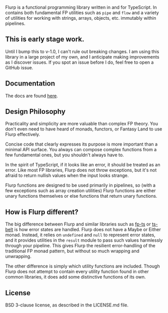 Flurp is a functional programming library written in and for TypeScript. In contains both fundamental FP utilities such as `pipe` and `flow` and a variety of utilities for working with strings, arrays, objects, etc. immutably within pipelines.

## This is early stage work.

Until I bump this to v-1.0, I can't rule out breaking changes. I am using this library in a large project of my own, and I anticipate making improvements as I discover issues. If you spot an issue before I do, feel free to open a GitHub issue.

## Documentation
The docs are found [here](https://harshbarger.github.io/flurp/).

## Design Philosophy
Practicality and simplicity are more valuable than complex FP theory. You don't even need to have heard of monads, functors, or Fantasy Land to use Flurp effectively.

Concise code that clearly expresses its purpose is more important than a minimal API surface. You always can compose complex functions from a few fundamental ones, but you shouldn't always have to. 

In the spirit of TypeScript, if it looks like an error, it should be treated as an error. Like most FP libraries, Flurp does not throw exceptions, but it's not afraid to return nullish values when the input looks strange. 

Flurp functions are designed to be used primarily in pipelines, so (with a few exceptions such as array creation utilities) Flurp functions are either unary functions themselves or else functions that return unary functions.

## How is Flurp different?

The big difference between Flurp and similar libraries such as [fp-ts](https://gcanti.github.io/fp-ts/) or [ts-belt](https://mobily.github.io/ts-belt/) is how error states are handled. Flurp does not have a Maybe or Either monad. Instead, it relies on `undefined` and `null` to represent error states, and it provides utilities in the `result` module to pass such values harmlessly through your pipeline. This gives Flurp the resilient error-handling of the traditional FP monad pattern, but without so much wrapping and unwrapping.

The other difference is simply which utility functions are included. Though Flurp does not attempt to contain every utility function found in other common libraries, it does add some distinctive functions of its own.

## License

BSD 3-clause license, as described in the LICENSE.md file.



